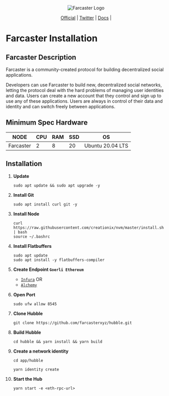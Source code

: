 <p align="center">
  <img src="https://pbs.twimg.com/profile_images/1546487688601096192/QoG0ZVgH_400x400.jpg" alt="Farcaster Logo">
</p>

<p align="center">
  <a href="https://www.farcaster.xyz/">Official</a> |
  <a href="https://twitter.com/farcaster_xyz">Twitter</a> |
  <a href="https://github.com/farcasterxyz/protocol">Docs</a> |
</p>

<p align="center">
  <h1>Farcaster Installation</h1>
</p>

## Farcaster Description
Farcaster is a community-created protocol for building decentralized social applications.

Developers can use Farcaster to build new, decentralized social networks, letting the protocol deal with the hard problems of managing user identities and data. Users can create a new account that they control and sign up to use any of these applications. Users are always in control of their data and identity and can switch freely between applications.

## Minimum Spec Hardware
NODE  | CPU     | RAM      | SSD     | OS     |
| ------------- | ------------- | ------------- | -------- | -------- |
| Farcaster | 2          | 8         | 20  | Ubuntu 20.04 LTS  |

## Installation

1. **Update**
	```
	sudo apt update && sudo apt upgrade -y
	```
2. **Install Git**
	```
	sudo apt install curl git -y
	```
3. **Install Node**
	```
	curl https://raw.githubusercontent.com/creationix/nvm/master/install.sh | bash 
    source ~/.bashrc
	```
4. **Install Flatbuffers**
	```
	sudo apt update
	sudo apt install -y flatbuffers-compiler
	```
5. **Create Endpoint `Goerli Ethereum`**
	- <a href="https://www.infura.io/">`Infura`</a>
   OR
	- <a href="https://www.alchemy.com/">`Alchemy`</a>

6. **Open Port**
	```
	sudo ufw allow 8545
	```
7. **Clone Hubble**
	```
	git clone https://github.com/farcasterxyz/hubble.git
	```
8. **Build Hubble**
	```
	cd hubble && yarn install && yarn build
	```	
9. **Create a network identity**
	```
	cd app/hubble 
	```	
	```
	yarn identity create
	```	
10. **Start the Hub**
	```
	yarn start -e <eth-rpc-url> 
	```
